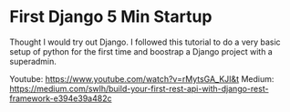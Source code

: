 # First Django 5 Min Startup

Thought I would try out Django. I followed this tutorial to do a very basic setup of python for the first time and boostrap a Django project with a superadmin.

Youtube: https://www.youtube.com/watch?v=rMytsGA_KJI&t
Medium: https://medium.com/swlh/build-your-first-rest-api-with-django-rest-framework-e394e39a482c
